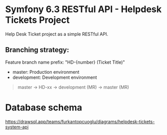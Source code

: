 
# Symfony 6.3 RESTful API - Helpdesk Tickets Project

Help Desk Ticket project as a simple RESTful API.

## Branching strategy:
Feature branch name prefix: "HD-{number} (Ticket Title)"
- master: Production environment
- development: Development environment

> master -> HD-xx -> development (MR) -> master (MR)

# Database schema
https://drawsql.app/teams/furkantopcuoglu/diagrams/helpdesk-tickets-system-api

